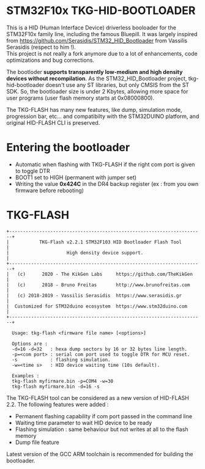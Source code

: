 # STM32F10x TKG-HID-BOOTLOADER

This is a HID (Human Interface Device) driverless booloader for the STM32F10x family line, including the famous Bluepill.  It was largely inspired from https://github.com/Serasidis/STM32_HID_Bootloader from Vassilis Serasidis (respect to him !).  
This project is not really a fork anymore due to a lot of enhancements, code optimizations and bug corrections.  

The bootloder **supports transparently low-medium and high density devices without recompilation**. 
As the STM32_HID_Bootloader project, tkg-hid-bootloader doesn't use any ST libraries, but only CMSIS from the ST SDK. So, the bootloader size is under 2 Kbytes, allowing more space for user programs (user flash memory starts at 0x08000800).

The TKG-FLASH has many new features, like dump, simulation mode, progression bar, etc... and compatibilty with the STM32DUINO platform, and original HID-FLASH CLI is preserved.

# Entering the bootloader

* Automatic when flashing with TKG-FLASH if the right com port is given to toggle DTR
* BOOT1 set to HIGH (permanent with jumper set)
* Writing the value **0x424C** in the DR4 backup register (ex : from you own firmware before rebooting) 

# TKG-FLASH
``````
+-----------------------------------------------------------------------+
|           TKG-Flash v2.2.1 STM32F103 HID Bootloader Flash Tool        |
|                     High density device support.                      |
+-----------------------------------------------------------------------+
|   (c)      2020 - The KikGen Labs     https://github.com/TheKikGen    |
|   (c)      2018 - Bruno Freitas       http://www.brunofreitas.com     |
|   (c) 2018-2019 - Vassilis Serasidis  https://www.serasidis.gr        |
|  Customized for STM32duino ecosystem  https://www.stm32duino.com      |
+-----------------------------------------------------------------------+

  Usage: tkg-flash <firmware file name> [<options>]

  Options are :
  -d=16 -d=32   : hexa dump sectors by 16 or 32 bytes line length.
  -p=<com port> : serial com port used to toggle DTR for MCU reset.
  -s            : flashing simulation.
  -w=<time s>   : HID device waiting time (10s default).

  Examples :
  tkg-flash myfirmare.bin -p=COM4 -w=30
  tkg-flash myfirmare.bin -d=16 -s
``````



The TKG-FLASH tool can be considered as a new version of HID-FLASH 2.2.  The following features were added :
* Permanent flashing capability if com port passed in the command line
* Waiting time parameter to wait HID device to be ready
* Flashing simulation : same behaviour but not writes at all to the flash memory
* Dump file feature

Latest version of the GCC ARM toolchain is recommended for building the bootloader.


